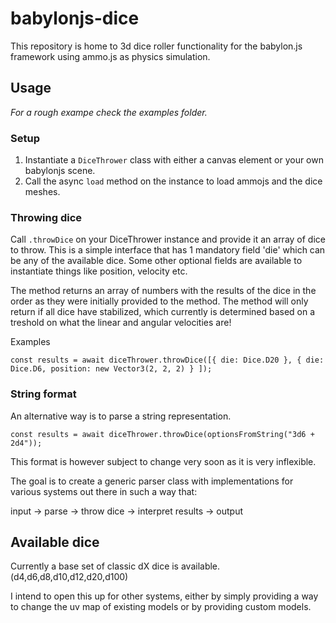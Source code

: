 # babylonjs-dice

This repository is home to 3d dice roller functionality for the babylon.js framework using ammo.js as physics simulation.

## Usage

_For a rough exampe check the examples folder._

### Setup

1. Instantiate a `DiceThrower` class with either a canvas element or your own babylonjs scene.
2. Call the async `load` method on the instance to load ammojs and the dice meshes.

### Throwing dice

Call `.throwDice` on your DiceThrower instance and provide it an array of dice to throw. This is a simple interface that has 1 mandatory field 'die' which can be any of the available dice. Some other optional fields are available to instantiate things like position, velocity etc.

The method returns an array of numbers with the results of the dice in the order as they were initially provided to the method.
The method will only return if all dice have stabilized, which currently is determined based on a treshold on what the linear and angular velocities are!

Examples

```
const results = await diceThrower.throwDice([{ die: Dice.D20 }, { die: Dice.D6, position: new Vector3(2, 2, 2) } ]);
```

### String format

An alternative way is to parse a string representation.

```
const results = await diceThrower.throwDice(optionsFromString("3d6 + 2d4"));
```

This format is however subject to change very soon as it is very inflexible.

The goal is to create a generic parser class with implementations for various systems out there in such a way that:

input -> parse -> throw dice -> interpret results -> output

## Available dice

Currently a base set of classic dX dice is available. (d4,d6,d8,d10,d12,d20,d100)

I intend to open this up for other systems, either by simply providing a way to change the uv map of existing models or by providing custom models.
